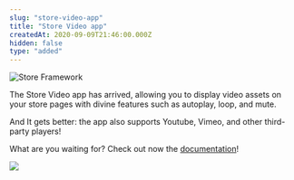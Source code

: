 ```yaml
---
slug: "store-video-app"
title: "Store Video app"
createdAt: 2020-09-09T21:46:00.000Z
hidden: false
type: "added"
---
```


![Store Framework](https://cdn.jsdelivr.net/gh/vtexdocs/dev-portal-content@main/images/store-video-app-0.png)

The Store Video app has arrived, allowing you to display video assets on your store pages with divine features such as autoplay, loop, and mute.

And It gets better: the app also supports Youtube, Vimeo, and other third-party players!

What are you waiting for? Check out now the [documentation](https://vtex.io/docs/components/content-blocks/vtex.store-video/)!

![](https://cdn.jsdelivr.net/gh/vtexdocs/dev-portal-content@main/images/store-video-app-1.png)
